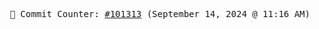 <p align="center">
    <samp>
        📮 Commit Counter: <a href="https://github.com/Javascript-void0/Javascript-void0/commits/main">#101313</a> (September 14, 2024 @ 11:16 AM)
    </samp>
</p>